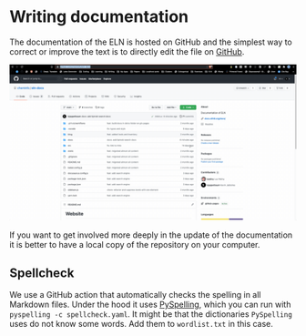 # Writing documentation

The documentation of the ELN is hosted on GitHub and the simplest way to correct or improve the text is to directly edit the file on [GitHub](https://github.com/cheminfo/eln-docs).

![edit a file on GitHub](editFile.gif)

If you want to get involved more deeply in the update of the documentation it is better to have a local copy of the repository on your computer.

## Spellcheck 

We use a GitHub action that automatically checks the spelling in all Markdown files. 
Under the hood it uses [PySpelling](https://facelessuser.github.io/pyspelling/configuration/#spell-checker-options), which you can run with `pyspelling -c spellcheck.yaml`.
It might be that the dictionaries `PySpelling` uses do not know some words. Add them to `wordlist.txt` in this case.